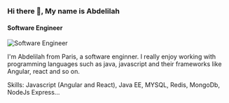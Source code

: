 ### Hi there 👋, My name is Abdelilah 
#### Software Engineer
![Software Engineer](https://arturssmirnovs.github.io/github-profile-readme-generator/images/banner.png)

I'm Abdelilah from Paris, a software enginner. I really enjoy working with programming languages such as java, javascript and their frameworks like Angular, react and so on.


Skills: Javascript (Angular and React), Java EE, MYSQL, Redis, MongoDb, NodeJs Express...

